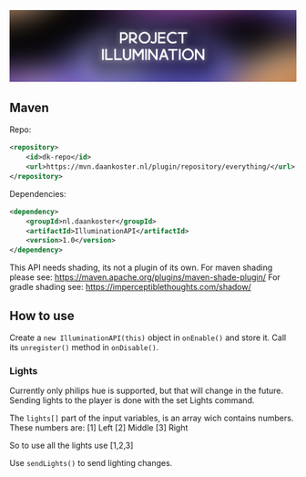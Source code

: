 ![banner](https://github.com/Hellaweird/IlluminationAPI/blob/master/assets/Project-Illumination.png?raw=true)

## Maven

Repo:
```xml
<repository>
    <id>dk-repo</id>
    <url>https://mvn.daankoster.nl/plugin/repository/everything/</url>
</repository>
```
Dependencies:
```xml
<dependency>
    <groupId>nl.daankoster</groupId>
    <artifactId>IlluminationAPI</artifactId>
    <version>1.0</version>
</dependency>
```

This API needs shading, its not a plugin of its own. 
For maven shading please see: https://maven.apache.org/plugins/maven-shade-plugin/
For gradle shading see: https://imperceptiblethoughts.com/shadow/

## How to use

Create a `new IlluminationAPI(this)` object in `onEnable()` and store it.
Call its `unregister()` method in `onDisable()`.

### Lights

Currently only philips hue is supported, but that will change in the future. 
Sending lights to the player is done with the set Lights command.

The `lights[]` part of the input variables, is an array wich contains numbers.
These numbers are:
[1] Left
[2] Middle
[3] Right

So to use all the lights use [1,2,3]

Use `sendLights()` to send lighting changes.
